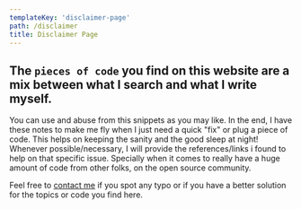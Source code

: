```yaml
---
templateKey: 'disclaimer-page'
path: /disclaimer
title: Disclaimer Page
---
```


## The `pieces of code` you find on this website are a mix between what I search and what I write myself.

You can use and abuse from this snippets as you may like. In the end, I have these notes to make me fly when I just need a quick "fix" or plug a piece of code. This helps on keeping the sanity and the good sleep at night! Whenever possible/necessary, I will provide the references/links i found to help on that specific issue. Specially when it comes to really have a huge amount of code from other folks, on the open source community.

Feel free to [contact me](/contact) if you spot any typo or if you have a better solution for the topics or code you find here.
